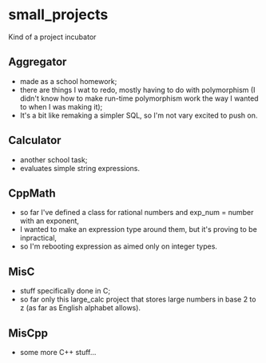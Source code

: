 # small_projects
Kind of a project incubator

## Aggregator
- made as a school homework;   
- there are things I wat to redo, mostly having to do with polymorphism (I didn't know how to make run-time polymorphism work the way I wanted to when I was making it);
- It's a bit like remaking a simpler SQL, so I'm not vary excited to push on.   

## Calculator 
- another school task;   
- evaluates simple string expressions.   

## CppMath   
- so far I've defined a class for rational numbers and exp_num = number with an exponent, 
- I wanted to make an expression type around them, but it's proving to be inpractical,
- so I'm rebooting expression as aimed only on integer types.   

## MisC   
- stuff specifically done in C;   
- so far only this large_calc project that stores large numbers in base 2 to z (as far as English alphabet allows).   

## MisCpp   
- some more C++ stuff...